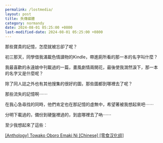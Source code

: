 ```yaml
---
permalink: /lostmedia/
layout: post
title: 失傳媒體
category: normandy
date: 2024-08-01 05:25:00 +0800
last-modified-date: 2024-08-01 05:25:00 +0800
---
```


那些寶貴的記憶，怎麼就被忘卻了呢？

初三那天，同學借我滿載色情讀物的Kindle，帶進廁所看的那一本的名字叫什麼？

我最喜歡的永遠娘中刊載過的一篇，畫風劇情兩開花，最後使我潸然淚下，那一本的名字又是什麼呢？

除了同人誌之外也有其他搜集的很好的圖，那些圖都到哪裡去了呢？

那些流失的記憶啊⋯⋯

在我心急尋找的同時，他們肯定也在那記憶的虛無中，希望著被我想起來吧⋯⋯

分明下載過的，備份到硬盤裡過的，到底哪裡去了吶⋯⋯

至少我想起來了這些：

[[Anthology] Towako Oboro Emaki Ni [Chinese] [零食汉化组]](https://exhentai.org/g/1837210/394f33fe44)

